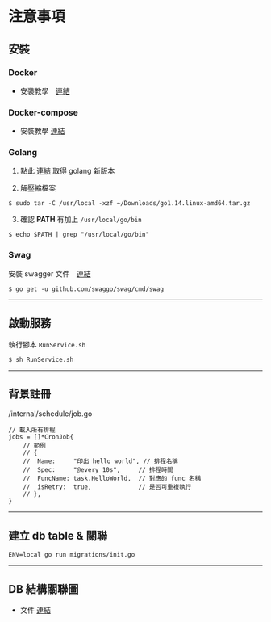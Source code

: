 # 注意事項

## 安裝

### Docker

- 安裝教學　[連結](https://www.digitalocean.com/community/tutorials/how-to-install-and-use-docker-on-ubuntu-18-04)

### Docker-compose

- 安裝教學 [連結](https://www.digitalocean.com/community/tutorials/how-to-install-docker-compose-on-ubuntu-16-04)

### Golang

1. 點此 [連結](https://golang.org/dl/) 取得 golang 新版本

2. 解壓縮檔案
   
```
$ sudo tar -C /usr/local -xzf ~/Downloads/go1.14.linux-amd64.tar.gz
```

3. 確認 __PATH__ 有加上 `/usr/local/go/bin`
   
```
$ echo $PATH | grep "/usr/local/go/bin"
```

### Swag
安裝 swagger 文件　[連結](https://github.com/swaggo/swag)

```
$ go get -u github.com/swaggo/swag/cmd/swag
```

---
## 啟動服務
執行腳本 `RunService.sh`

```
$ sh RunService.sh
```

---
## 背景註冊
/internal/schedule/job.go

```
// 載入所有排程
jobs = []*CronJob{
    // 範例
    // {
    // 	Name:     "印出 hello world", // 排程名稱
    // 	Spec:     "@every 10s",     // 排程時間
    // 	FuncName: task.HelloWorld,  // 對應的 func 名稱
    // 	isRetry:  true,             // 是否可重複執行
    // },
}
```

---
## 建立 db table & 關聯
```
ENV=local go run migrations/init.go
```

---
## DB 結構關聯圖
- 文件 [連結](https://app.diagrams.net/#G1zoB9UmNjqfcUc-vgMqUYULoSbZvaRm9t)